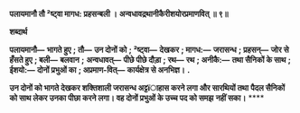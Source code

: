 **पलायमानौ तौ ²ष्ट्वा मागध: प्रहसन्बली ।** **अन्वधावद्रथानीकैरीशयोरप्रमाणवित् ॥ ९॥** 

**शब्दार्थ** 

**पलायमानौ—** **भागते हुए** **; तौ—** **उन दोनों को** **; ²ष्ट्वा—** **देखकर** **; मागध:—** **जरासन्ध** **; प्रहसन्—** **जोर से हँसते हुए** **; बली—** **बलवान** **;** **अन्वधावत्—** **पीछे पीछे दौड़ा** **; रथ—** **रथ** **; अनीकै:—** **तथा सैनिकों के साथ** **; ईशयो:—** **दोनों प्रभुओं का** **; अप्रमाण-वित्—** **कार्यक्षेत्र से अनभिज्ञ।** **.** 

**उन दोनों को भागते देखकर शक्तिशाली जरासन्ध अट्टïाहास करने लगा और सारथियों तथा** **पैदल सैनिकों को साथ लेकर उनका पीछा करने लगा। वह दोनों प्रभुओं के उच्च पद को समझ** **नहीं सका।** **** 